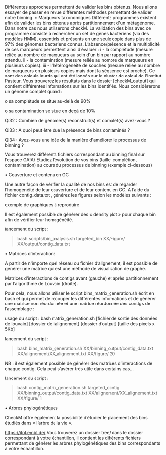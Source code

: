 Différentes approches permettent de valider les bins obtenus. Nous allons essayer de passer en revue différentes méthodes permettant de valider notre binning.
•	Marqueurs taxonomiques
Différents programmes existent afin de valider les bins obtenus après partitionnement d'un métagénome. Dans notre cas nous utiliserons checkM. La validation des bins avec ce programme consiste à rechercher un set de gènes bactériens (via des modèles HMM), essentiels et présents en une seule copie dans plus de 97% des génomes bactériens connus. L’absence/présence et la multiplicité de ces marqueurs permettent ainsi d’évaluer : 
i - la complétude (mesure reliée au nombre de marqueurs au sein d'un bin par rapport au nombre attendu.
ii - la contamination (mesure reliée au nombre de marqueurs en plusieurs copies).
iii - l'hétérogénéité de souches (mesure reliée au nombre de marqueurs en plusieurs copies mais dont la séquence est proche).
Ce sont des calculs lourds qui ont été lancés sur le cluster de calcul de l'Institut Pasteur. Vous trouverez les résultats dans le dossier [checkM_output] qui contient différentes informations sur les bins identifiés.
Nous considèrerons un génome complet quand :

o	sa complétude se situe au-delà de 90%

o	sa contamination se situe en deçà de 10%


Qi32 : Combien de génome(s) reconstruit(s) et complet(s) avez-vous ?

Qi33 : A quoi peut être due la présence de bins contaminés ?

Qi34 : Avez-vous une idée de la manière d'améliorer le processus de binning ?

Vous trouverez différents fichiers correspondant au binning final sur l’espace GAIA/
Étudiez l’évolution de vos bins (taille, complétion, contamination) au cours du processus de binning (exemple ci-dessous)

•	Couverture et contenu en GC

Une autre façon de vérifier la qualité de nos bins est de regarder l’homogénéité de leur couverture et de leur contenu en GC. A l’aide du fichier contig_data.txt , générez les figures selon les modèles suivants :
 
exemple de graphiques à reproduire

Il est également possible de générer des « density plot » pour chaque bin afin de vérifier leur homogénéité.

lancement du script : 

> bash scripts/bin_analysis.sh  targeted_bin  XX/Figure/  XX/output/contig_data.txt 

•	Matrices d’interactions

A partir de n'importe quel réseau ou fichier d’alignement, il est possible de générer une matrice qui est une méthode de visualisation de graphe.

 
Matrices d’interactions de contigs avant (gauche) et après partitionnement par l’algorithme de Louvain (droite).

Pour cela, nous allons utiliser le script bins_matrix_generation.sh écrit en bash et qui permet de recouper les différentes informations et de générer une matrice non réordonnée et une matrice réordonnée des contigs de l’assemblage :

usage du script : bash matrix_generation.sh  [fichier de sortie des données de louvain]  [dossier de l’alignement]  [dossier d’output]  [taille des pixels x 5Kb]

lancement du script :

> bash bins_matrix_generation.sh  XX/binning_output/contig_data.txt  XX/alignement/XX_alignement.txt  XX/figure/  20

NB : il est également possible de générer des matrices d’interactions de chaque contig. Cela peut s’avérer très utile dans certains cas…

lancement du script : 

> bash contig_matrix_generation.sh  targeted_contig  XX/binning_output/contig_data.txt  XX/alignement/XX_alignement.txt  XX/figure/  1 

•	Arbres phylogénétiques

CheckM offre également la possibilité d’étudier le placement des bins étudiés dans « l’arbre de la vie ».

https://itol.embl.de/
Vous trouverez un dossier tree/ dans le dossier correspondant à votre échantillon, il contient les différents fichiers permettant de générer les arbres phylogénétiques des bins correspondants à votre échantillon.

